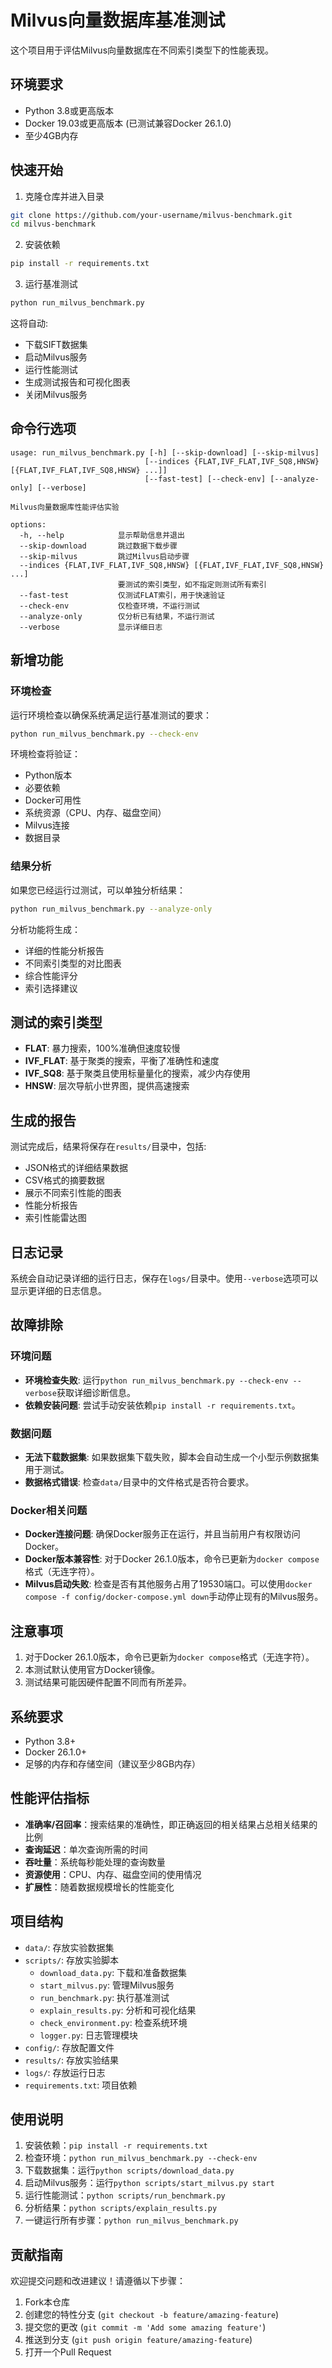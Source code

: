 # Milvus向量数据库基准测试

这个项目用于评估Milvus向量数据库在不同索引类型下的性能表现。

## 环境要求

- Python 3.8或更高版本
- Docker 19.03或更高版本 (已测试兼容Docker 26.1.0)
- 至少4GB内存

## 快速开始

1. 克隆仓库并进入目录

```bash
git clone https://github.com/your-username/milvus-benchmark.git
cd milvus-benchmark
```

2. 安装依赖

```bash
pip install -r requirements.txt
```

3. 运行基准测试

```bash
python run_milvus_benchmark.py
```

这将自动:
- 下载SIFT数据集
- 启动Milvus服务
- 运行性能测试
- 生成测试报告和可视化图表
- 关闭Milvus服务

## 命令行选项

```
usage: run_milvus_benchmark.py [-h] [--skip-download] [--skip-milvus]
                              [--indices {FLAT,IVF_FLAT,IVF_SQ8,HNSW} [{FLAT,IVF_FLAT,IVF_SQ8,HNSW} ...]]
                              [--fast-test] [--check-env] [--analyze-only] [--verbose]

Milvus向量数据库性能评估实验

options:
  -h, --help            显示帮助信息并退出
  --skip-download       跳过数据下载步骤
  --skip-milvus         跳过Milvus启动步骤
  --indices {FLAT,IVF_FLAT,IVF_SQ8,HNSW} [{FLAT,IVF_FLAT,IVF_SQ8,HNSW} ...]
                        要测试的索引类型，如不指定则测试所有索引
  --fast-test           仅测试FLAT索引，用于快速验证
  --check-env           仅检查环境，不运行测试
  --analyze-only        仅分析已有结果，不运行测试
  --verbose             显示详细日志
```

## 新增功能

### 环境检查

运行环境检查以确保系统满足运行基准测试的要求：

```bash
python run_milvus_benchmark.py --check-env
```

环境检查将验证：
- Python版本
- 必要依赖
- Docker可用性
- 系统资源（CPU、内存、磁盘空间）
- Milvus连接
- 数据目录

### 结果分析

如果您已经运行过测试，可以单独分析结果：

```bash
python run_milvus_benchmark.py --analyze-only
```

分析功能将生成：
- 详细的性能分析报告
- 不同索引类型的对比图表
- 综合性能评分
- 索引选择建议

## 测试的索引类型

- **FLAT**: 暴力搜索，100%准确但速度较慢
- **IVF_FLAT**: 基于聚类的搜索，平衡了准确性和速度
- **IVF_SQ8**: 基于聚类且使用标量量化的搜索，减少内存使用
- **HNSW**: 层次导航小世界图，提供高速搜索

## 生成的报告

测试完成后，结果将保存在`results/`目录中，包括:
- JSON格式的详细结果数据
- CSV格式的摘要数据
- 展示不同索引性能的图表
- 性能分析报告
- 索引性能雷达图

## 日志记录

系统会自动记录详细的运行日志，保存在`logs/`目录中。使用`--verbose`选项可以显示更详细的日志信息。

## 故障排除

### 环境问题

- **环境检查失败**: 运行`python run_milvus_benchmark.py --check-env --verbose`获取详细诊断信息。
- **依赖安装问题**: 尝试手动安装依赖`pip install -r requirements.txt`。

### 数据问题

- **无法下载数据集**: 如果数据集下载失败，脚本会自动生成一个小型示例数据集用于测试。
- **数据格式错误**: 检查`data/`目录中的文件格式是否符合要求。

### Docker相关问题

- **Docker连接问题**: 确保Docker服务正在运行，并且当前用户有权限访问Docker。
- **Docker版本兼容性**: 对于Docker 26.1.0版本，命令已更新为`docker compose`格式（无连字符）。
- **Milvus启动失败**: 检查是否有其他服务占用了19530端口。可以使用`docker compose -f config/docker-compose.yml down`手动停止现有的Milvus服务。

## 注意事项

1. 对于Docker 26.1.0版本，命令已更新为`docker compose`格式（无连字符）。
2. 本测试默认使用官方Docker镜像。
3. 测试结果可能因硬件配置不同而有所差异。

## 系统要求

- Python 3.8+
- Docker 26.1.0+
- 足够的内存和存储空间（建议至少8GB内存）

## 性能评估指标

- **准确率/召回率**：搜索结果的准确性，即正确返回的相关结果占总相关结果的比例
- **查询延迟**：单次查询所需的时间
- **吞吐量**：系统每秒能处理的查询数量
- **资源使用**：CPU、内存、磁盘空间的使用情况
- **扩展性**：随着数据规模增长的性能变化

## 项目结构

- `data/`: 存放实验数据集
- `scripts/`: 存放实验脚本
  - `download_data.py`: 下载和准备数据集
  - `start_milvus.py`: 管理Milvus服务
  - `run_benchmark.py`: 执行基准测试
  - `explain_results.py`: 分析和可视化结果
  - `check_environment.py`: 检查系统环境
  - `logger.py`: 日志管理模块
- `config/`: 存放配置文件
- `results/`: 存放实验结果
- `logs/`: 存放运行日志
- `requirements.txt`: 项目依赖

## 使用说明

1. 安装依赖：`pip install -r requirements.txt`
2. 检查环境：`python run_milvus_benchmark.py --check-env`
3. 下载数据集：运行`python scripts/download_data.py`
4. 启动Milvus服务：运行`python scripts/start_milvus.py start`
5. 运行性能测试：`python scripts/run_benchmark.py`
6. 分析结果：`python scripts/explain_results.py`
7. 一键运行所有步骤：`python run_milvus_benchmark.py`

## 贡献指南

欢迎提交问题和改进建议！请遵循以下步骤：

1. Fork本仓库
2. 创建您的特性分支 (`git checkout -b feature/amazing-feature`)
3. 提交您的更改 (`git commit -m 'Add some amazing feature'`)
4. 推送到分支 (`git push origin feature/amazing-feature`)
5. 打开一个Pull Request 